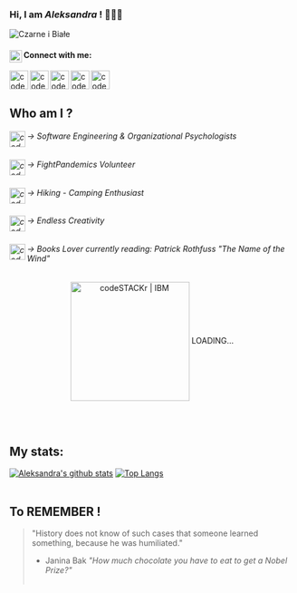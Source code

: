 ### Hi, I am *Aleksandra* ! 👩🏻‍💻

![Czarne i Białe ](https://user-images.githubusercontent.com/60992825/95758402-6ed41880-0c76-11eb-83a9-8fab28f0b98b.png)


#### [<img align="left" alt="codeSTACKr | Image" width="22px" src="https://iconmonstr.com/wp-content/g/gd/makefg.php?i=../assets/preview/2020/png/iconmonstr-friend-6.png&r=98&g=110&b=105" />][image] Connect with me: <br> 

[<img align="left" alt="codeSTACKr | Facebook" width="33px" src="https://iconmonstr.com/wp-content/g/gd/makefg.php?i=../assets/preview/2012/png/iconmonstr-facebook-5.png&r=154&g=171&b=165" />][facebook]
[<img align="left" alt="codeSTACKr | LinkedIn" width="33px" src="https://iconmonstr.com/wp-content/g/gd/makefg.php?i=../assets/preview/2012/png/iconmonstr-linkedin-5.png&r=145&g=161&b=155" />][linkedin]
[<img align="left" alt="codeSTACKr | Instagram" width="33px" src="https://iconmonstr.com/wp-content/g/gd/makefg.php?i=../assets/preview/2016/png/iconmonstr-instagram-15.png&r=145&g=161&b=155" />][instagram]
[<img align="left" alt="codeSTACKr | Medium" width="33px" src="https://iconmonstr.com/wp-content/g/gd/makefg.php?i=../assets/preview/2018/png/iconmonstr-medium-5.png&r=149&g=166&b=159" />][medium]
[<img align="left" alt="codeSTACKr | Webpage" width="33px" src="https://iconmonstr.com/wp-content/g/gd/makefg.php?i=../assets/preview/2012/png/iconmonstr-globe-6.png&r=150&g=166&b=166" />][webpage]



[facebook]: https://www.facebook.com/bystranowska/
[instagram]: https://www.instagram.com/letsdreamsmaketrue/?hl=en
[linkedin]: https://www.linkedin.com/in/aleksandra-bystranowska-takahashi-26635a89/
[medium]: https://aleksandra-bystranowska.medium.com/
[webpage]: https://aleksandra-b-t.github.io/
[image]: https://
[edu]: https://
<br>
<br> 

## Who am I ?
###### [<img align="left" alt="codeSTACKr | edu" width="28px" src="https://iconmonstr.com/wp-content/g/gd/makefg.php?i=../assets/preview/2019/png/iconmonstr-school-24.png&r=134&g=149&b=150" />][edu] -> Software Engineering & Organizational Psychologists 
###### [<img align="left" alt="codeSTACKr | edu" width="28px" src="https://iconmonstr.com/wp-content/g/gd/makefg.php?i=../assets/preview/2019/png/iconmonstr-customer-10.png&r=130&g=144&b=145" />][edu] -> FightPandemics Volunteer
###### [<img align="left" alt="codeSTACKr | edu" width="28px" src="https://iconmonstr.com/wp-content/g/gd/makefg.php?i=../assets/preview/2018/png/iconmonstr-tree-18.png&r=130&g=144&b=145" />][edu] -> Hiking - Camping Enthusiast
###### [<img align="left" alt="codeSTACKr | edu" width="28px" src="https://iconmonstr.com/wp-content/g/gd/makefg.php?i=../assets/preview/2018/png/iconmonstr-light-bulb-thin.png&r=125&g=139&b=140" />][edu] -> Endless Creativity 
###### [<img align="left" alt="codeSTACKr | edu" width="28px" src="https://iconmonstr.com/wp-content/g/gd/makefg.php?i=../assets/preview/2019/png/iconmonstr-school-26.png&r=118&g=131&b=133" />][edu] -> Books Lover currently reading: Patrick Rothfuss *"The Name of the Wind"*
<p align="center">
<img align="center" alt="codeSTACKr | IBM" width="210px" src="https://www.ibm.com/design/language/e73f5f21ee8cce06d0ef1ad52cfd8dd3/rebus-light.svg" /> LOADING...
</p>

<br><br>
## My stats:
[![Aleksandra's github stats](https://github-readme-stats.vercel.app/api?username=aleksandra-b-t&layout=compact&show_icons=true&theme=nord)](https://github.com/aleksandra-b-t/github-readme-stats)
[![Top Langs](https://github-readme-stats.vercel.app/api/top-langs/?username=aleksandra-b-t&layout=compact&show_icons=true&theme=nord)](https://github.com/aleksandra-b-t/github-readme-stats)
<br><br>




## To REMEMBER !
> "History does not know of such cases that someone learned something, because he was humiliated."
> - Janina Bak *"How much chocolate you have to eat to get a Nobel Prize?"*
<br><br>




<!--
**aleksandra-b-t/aleksandra-b-t** is a ✨ _special_ ✨ repository because its `README.md` (this file) appears on your GitHub profile.

Here are some ideas to get you started:

- 🔭 I’m currently working on ...
- 🌱 I’m currently learning ...
- 👯 I’m looking to collaborate on ...
- 🤔 I’m looking for help with ...
- 💬 Ask me about ...
- 📫 How to reach me: ...
- 😄 Pronouns: ...
- ⚡ Fun fact: ...
-->
